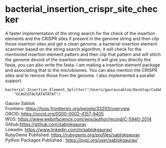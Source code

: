# bacterial_insertion_crispr_site_checker
A faster implementation of the string search for the check of the insertion elements and the CRISPR sites if present in the genome string and then clip those insertion sites and get a clean genome. a bacterial insertion element scannner based on the string search algorithm, it will check for the mentioned insertion element pattern and then clip that pattern and will stitch the genome devoid of the insertion elements.It will give you directly the fasta, you can also write the fasta. I am making a insertion element package and associating that to the microbiomes. You can also mention the CRISPR sites and to remove those from the genome. I also implemented a parallel support. 

```
bacterial_Insertion_Element_Splitter("/Users/gauravsablok/Desktop/CodeBase/check.fasta",
    "GCAGCGTACGATATATAT")
```
Gaurav Sablok \
Frontiers: https://loop.frontiersin.org/people/33293/overview \
ORCID: https://orcid.org/0000-0002-4157-9405 \
WOS: https://www.webofscience.com/wos/author/record/C-5940-2014 \
Github:https://github.com/sablokgaurav \
Linkedin: https://www.linkedin.com/in/sablokgaurav/ \
RubyGems Published: https://rubygems.org/profiles/sablokgaurav \
Python Packages Published : https://pypi.org/user/sablokgaurav/
